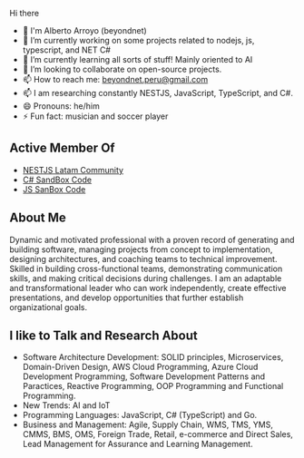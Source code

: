Hi there

- 👋 I'm Alberto Arroyo (beyondnet)
- 🔭 I’m currently working on some projects related to nodejs, js, typescript, and NET C#
- 🌱 I’m currently learning all sorts of stuff! Mainly oriented to AI
- 👯 I’m looking to collaborate on open-source projects.
- 📫 How to reach me: beyondnet.peru@gmail.com
- 📫 I am researching constantly NESTJS, JavaScript, TypeScript, and C#.
- 😄 Pronouns: he/him
- ⚡ Fun fact: musician and soccer player

## Active Member Of

- [NESTJS Latam Community](https://github.com/nestjslatam)
- [C# SandBox Code](https://github.com/csdevlib)
- [JS SanBox Code](https://github.com/jsdevlib)

## About Me

Dynamic and motivated professional with a proven record of generating and building software, managing projects from concept to implementation, designing architectures, and coaching teams to technical improvement. Skilled in building cross-functional teams, demonstrating communication skills, and making critical decisions during challenges. I am an adaptable and transformational leader who can work independently, create effective presentations, and develop opportunities that further establish organizational goals.

## I like to Talk and Research About

- Software Architecture Development: SOLID principles, Microservices, Domain-Driven Design, AWS Cloud Programming, Azure Cloud Development Programming, Software Development Patterns and Paractices, Reactive Programming, OOP Programming and Functional Programming.
- New Trends: AI and IoT
- Programming Languages: JavaScript, C# (TypeScript) and Go.
- Business and Management: Agile, Supply Chain, WMS, TMS, YMS, CMMS, BMS, OMS, Foreign Trade, Retail, e-commerce and Direct Sales, Lead Management for Assurance and Learning Management.
